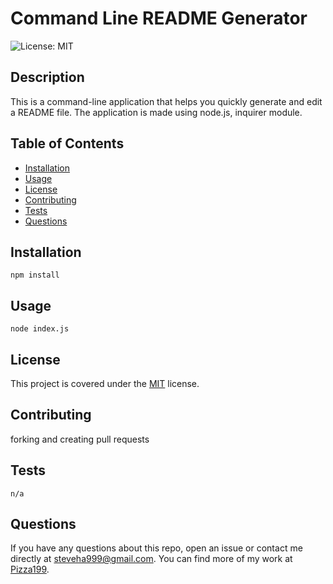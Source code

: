 # Command Line README Generator

  ![License: MIT](https://img.shields.io/badge/License-MIT-yellow.svg)

  ## Description
  This is a command-line application that helps you quickly generate and edit a README file. The application is made using node.js, inquirer module.

  ## Table of Contents
  * [Installation](#installation)
  * [Usage](#usage)
  * [License](#license)
  * [Contributing](#contributing)
  * [Tests](#tests)
  * [Questions](#questions)

  ## Installation
  `npm install`

  ## Usage
  `node index.js`

  
## License
This project is covered under the [MIT](https://opensource.org/licenses/MIT) license.

  ## Contributing
  forking and creating pull requests

  ## Tests
  `n/a`

  ## Questions
  If you have any questions about this repo, open an issue or contact me directly at steveha999@gmail.com. You can find more of my work at [Pizza199](https://github.com/Pizza199).

